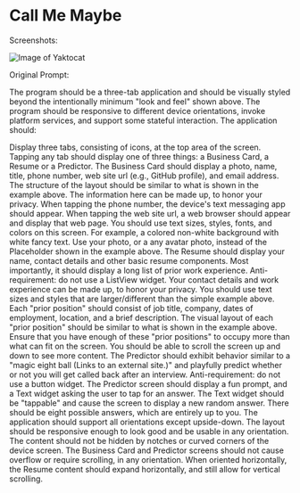 # Call Me Maybe

Screenshots:

![Image of Yaktocat](https://octodex.github.com/images/yaktocat.png)



Original Prompt:

The program should be a three-tab application and should be visually styled beyond the intentionally minimum "look and feel" shown above. The program should be responsive to different device orientations, invoke platform services, and support some stateful interaction. The application should:

Display three tabs, consisting of icons, at the top area of the screen.
Tapping any tab should display one of three things: a Business Card, a Resume or a Predictor.
The Business Card should display a photo, name, title, phone number, web site url (e.g., GitHub profile), and email address.
The structure of the layout should be similar to what is shown in the example above.
The information here can be made up, to honor your privacy.
When tapping the phone number, the device's text messaging app should appear.
When tapping the web site url, a web browser should appear and display that web page.
You should use text sizes, styles, fonts, and colors on this screen. For example, a colored non-white background with white fancy text.
Use your photo, or a any avatar photo, instead of the Placeholder shown in the example above.
The Resume should display your name, contact details and other basic resume components. Most importantly, it should display a long list of prior work experience.
Anti-requirement: do not use a ListView widget. 
Your contact details and work experience can be made up, to honor your privacy.
You should use text sizes and styles that are larger/different than the simple example above.
Each "prior position" should consist of job title, company, dates of employment, location, and a brief description.
The visual layout of each "prior position" should be similar to what is shown in the example above.
Ensure that you have enough of these "prior positions" to occupy more than what can fit on the screen.
You should be able to scroll the screen up and down to see more content.
The Predictor should exhibit behavior similar to a "magic eight ball (Links to an external site.)" and playfully predict whether or not you will get called back after an interview.
Anti-requirement: do not use a button widget.
The Predictor screen should display a fun prompt, and a Text widget asking the user to tap for an answer.
The Text widget should be "tappable" and cause the screen to display a new random answer.
There should be eight possible answers, which are entirely up to you.
The application should support all orientations except upside-down.
The layout should be responsive enough to look good and be usable in any orientation.
The content should not be hidden by notches or curved corners of the device screen.
The Business Card and Predictor screens should not cause overflow or require scrolling, in any orientation.
When oriented horizontally, the Resume content should expand horizontally, and still allow for vertical scrolling.

